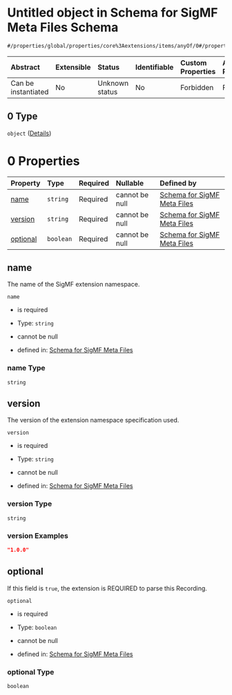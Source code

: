 # Untitled object in Schema for SigMF Meta Files Schema

```txt
#/properties/global/properties/core%3Aextensions/items/anyOf/0#/properties/global/properties/core:extensions/items/anyOf/0
```



| Abstract            | Extensible | Status         | Identifiable | Custom Properties | Additional Properties | Access Restrictions | Defined In                                                             |
| :------------------ | :--------- | :------------- | :----------- | :---------------- | :-------------------- | :------------------ | :--------------------------------------------------------------------- |
| Can be instantiated | No         | Unknown status | No           | Forbidden         | Forbidden             | none                | [sigmf.schema.json\*](../out/sigmf.schema.json "open original schema") |

## 0 Type

`object` ([Details](sigmf-properties-global-properties-coreextensions-items-anyof-0.md))

# 0 Properties

| Property              | Type      | Required | Nullable       | Defined by                                                                                                                                                                                                                                                                                 |
| :-------------------- | :-------- | :------- | :------------- | :----------------------------------------------------------------------------------------------------------------------------------------------------------------------------------------------------------------------------------------------------------------------------------------- |
| [name](#name)         | `string`  | Required | cannot be null | [Schema for SigMF Meta Files](sigmf-properties-global-properties-coreextensions-items-anyof-0-properties-name.md "#/properties/global/properties/core%3Aextensions/items/anyOf/0/properties/name#/properties/global/properties/core:extensions/items/anyOf/0/properties/name")             |
| [version](#version)   | `string`  | Required | cannot be null | [Schema for SigMF Meta Files](sigmf-properties-global-properties-coreextensions-items-anyof-0-properties-version.md "#/properties/global/properties/core%3Aextensions/items/anyOf/0/properties/version#/properties/global/properties/core:extensions/items/anyOf/0/properties/version")    |
| [optional](#optional) | `boolean` | Required | cannot be null | [Schema for SigMF Meta Files](sigmf-properties-global-properties-coreextensions-items-anyof-0-properties-optional.md "#/properties/global/properties/core%3Aextensions/items/anyOf/0/properties/optional#/properties/global/properties/core:extensions/items/anyOf/0/properties/optional") |

## name

The name of the SigMF extension namespace.

`name`

*   is required

*   Type: `string`

*   cannot be null

*   defined in: [Schema for SigMF Meta Files](sigmf-properties-global-properties-coreextensions-items-anyof-0-properties-name.md "#/properties/global/properties/core%3Aextensions/items/anyOf/0/properties/name#/properties/global/properties/core:extensions/items/anyOf/0/properties/name")

### name Type

`string`

## version

The version of the extension namespace specification used.

`version`

*   is required

*   Type: `string`

*   cannot be null

*   defined in: [Schema for SigMF Meta Files](sigmf-properties-global-properties-coreextensions-items-anyof-0-properties-version.md "#/properties/global/properties/core%3Aextensions/items/anyOf/0/properties/version#/properties/global/properties/core:extensions/items/anyOf/0/properties/version")

### version Type

`string`

### version Examples

```json
"1.0.0"
```

## optional

If this field is `true`, the extension is REQUIRED to parse this Recording.

`optional`

*   is required

*   Type: `boolean`

*   cannot be null

*   defined in: [Schema for SigMF Meta Files](sigmf-properties-global-properties-coreextensions-items-anyof-0-properties-optional.md "#/properties/global/properties/core%3Aextensions/items/anyOf/0/properties/optional#/properties/global/properties/core:extensions/items/anyOf/0/properties/optional")

### optional Type

`boolean`
